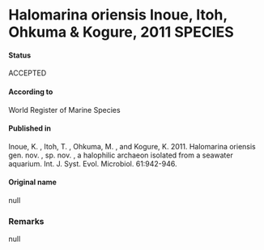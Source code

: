 Halomarina oriensis Inoue, Itoh, Ohkuma & Kogure, 2011 SPECIES
=======

#### Status
ACCEPTED

#### According to
World Register of Marine Species

#### Published in
Inoue, K. , Itoh, T. , Ohkuma, M. , and Kogure, K. 2011. Halomarina oriensis gen. nov. , sp. nov. , a halophilic archaeon isolated from a seawater aquarium. Int. J. Syst. Evol. Microbiol. 61:942-946.

#### Original name
null

### Remarks
null